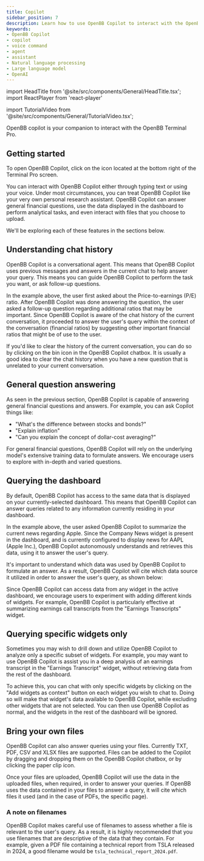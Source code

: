 ```yaml
---
title: Copilot
sidebar_position: 7
description: Learn how to use OpenBB Copilot to interact with the OpenBB Terminal Pro
keywords:
- OpenBB Copilot
- copilot
- voice command
- agent
- assistant
- Natural language processing
- Large language model
- OpenAI
---
```


import HeadTitle from '@site/src/components/General/HeadTitle.tsx';
import ReactPlayer from 'react-player'


<HeadTitle title="Copilot | OpenBB Terminal Pro Docs" />

import TutorialVideo from '@site/src/components/General/TutorialVideo.tsx';

OpenBB copilot is your companion to interact with the OpenBB Terminal Pro.

## Getting started

<ReactPlayer width="50%" height="50%" playing loop muted='true' volume='0' url='https://github.com/OpenBB-finance/OpenBBTerminal/assets/14093308/6466c3e3-111b-4246-ae9b-b6403712c862' />

To open OpenBB Copilot, click on the icon located at the bottom right of the Terminal Pro screen.

You can interact with OpenBB Copilot either through typing text or using your
voice.  Under most circumstances, you can treat OpenBB Copilot like your very
own personal research assistant. OpenBB Copilot can answer general financial
questions, use the data displayed in the dashboard to perform analytical tasks,
and even interact with files that you choose to upload.

We'll be exploring each of these features in the sections below.

## Understanding chat history

<ReactPlayer width="50%" height="100%" playing loop muted='true' volume='0' url='https://github.com/OpenBB-finance/OpenBBTerminal/assets/14093308/312510fb-fb17-474c-8698-a2960134e285' />

OpenBB Copilot is a conversational agent. This means that OpenBB Copilot uses
previous messages and answers in the current chat to help answer your query.
This means you can guide OpenBB Copilot to perform the task you want, or ask
follow-up questions.

In the example above, the user first asked about the Price-to-earnings (P/E)
ratio. After OpenBB Copilot was done answering the question, the user asked a
follow-up question regarding additional ratios that may be important. Since
OpenBB Copilot is aware of the chat history of the current conversation, it
proceeded to answer the user's query within the context of the conversation
(financial ratios) by suggesting other important financial ratios that might be
of use to the user.

If you'd like to clear the history of the current conversation, you can do so by
clicking on the bin icon in the OpenBB Copilot chatbox. It is usually a good
idea to clear the chat history when you have a new question that is unrelated to
your current conversation.

<ReactPlayer width="50%" height="100%" playing loop muted='true' volume='0' url='https://github.com/OpenBB-finance/OpenBBTerminal/assets/14093308/dd67030e-bfd4-4e8c-b9f4-e67d3dbd2249' />


## General question answering
As seen in the previous section, OpenBB Copilot is capable of answering general
financial questions and answers.  For example, you can ask Copilot things like:

- "What's the difference between stocks and bonds?"
- "Explain inflation"
- "Can you explain the concept of dollar-cost averaging?"

For general financial questions, OpenBB Copilot will rely on the underlying
model's extensive training data to formulate answers. We encourage users to
explore with in-depth and varied questions.

## Querying the dashboard

<ReactPlayer width="70%" height="100%" playing loop muted='true' volume='0' url='https://github.com/OpenBB-finance/OpenBBTerminal/assets/14093308/0c502fa9-dae3-45f1-996d-2b9940161c24' />

By default, OpenBB Copilot has access to the same data that is displayed on your
currently-selected dashboard. This means that OpenBB Copilot can answer queries
related to any information currently residing in your dashboard.

In the example above, the user asked OpenBB Copilot to summarize the current
news regarding Apple. Since the Company News widget is present in the
dashboard, and is currently configured to display news for AAPL (Apple Inc.),
OpenBB Copilot autonomously understands and retrieves this data, using it to
answer the user's query.

It's important to understand which data was used by OpenBB Copilot to formulate
an answer. As a result, OpenBB Copilot will cite which data source it utilized
in order to answer the user's query, as shown below:

<ReactPlayer width="50%" height="100%" playing loop muted='true' volume='0' url='https://github.com/OpenBB-finance/OpenBBTerminal/assets/14093308/2156f1cb-f49e-4481-8131-41fcd6b91672' />

Since OpenBB Copilot can access data from any widget in the active dashboard, we
encourage users to experiment with adding different kinds of widgets. For
example, OpenBB Copilot is particularly effective at summarizing earnings call
transcripts from the "Earnings Transcripts" widget.

## Querying specific widgets only

<ReactPlayer width="70%" height="100%" playing loop muted='true' volume='0' url='https://github.com/OpenBB-finance/OpenBBTerminal/assets/14093308/1335e310-cd65-4917-bc34-1de8b3e5f7fc' />


Sometimes you may wish to drill down and utilize OpenBB Copilot to analyze only
 a specific subset of widgets. For example, you may want to use OpenBB Copilot
 is assist you in a deep analysis of an earnings transcript in the "Earnings
 Transcript" widget, without retrieving data from the rest of the dashboard.
 
 To achieve this, you can chat with only specific widgets by clicking on the
 "Add widgets as context" button on each widget you wish to chat to. Doing so
 will make that widget's data available to OpenBB Copilot, while excluding other
 widgets that are not selected. You can then use OpenBB Copilot as normal, and
 the widgets in the rest of the dashboard will be ignored.

## Bring your own files

<ReactPlayer width="70%" height="100%" playing loop muted='true' volume='0' url='https://github.com/OpenBB-finance/OpenBBTerminal/assets/14093308/905eb674-5619-4797-8adf-9cf13a846792' />

OpenBB Copilot can also answer queries using your files. Currently TXT, PDF,
CSV and XLSX files are supported. Files can be added to the Copilot by dragging
and dropping them on the OpenBB Copilot chatbox, or by clicking the paper clip
icon.

Once your files are uploaded, OpenBB Copilot will use the data in the uploaded
files, when required, in order to answer your queries. If OpenBB uses the data
contained in your files to answer a query, it will cite which files it used (and
in the case of PDFs, the specific page).

### A note on filenames
OpenBB Copilot makes careful use of filenames to assess whether a file is
relevant to the user's query. As a result, it is highly recommended that you use
filenames that are descriptive of the data that they contain. For example, given
a PDF file containing a technical report from TSLA released in 2024, a good
filename would be `tsla_technical_report_2024.pdf`.
